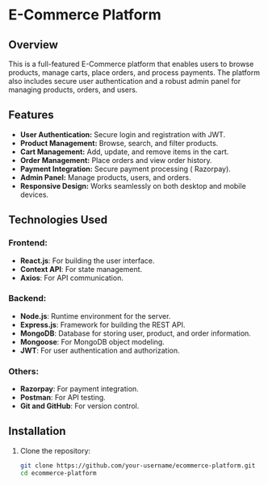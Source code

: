 # E-Commerce Platform

## Overview
This is a full-featured E-Commerce platform that enables users to browse products, manage carts, place orders, and process payments. The platform also includes secure user authentication and a robust admin panel for managing products, orders, and users.

## Features
- **User Authentication:** Secure login and registration with JWT.
- **Product Management:** Browse, search, and filter products.
- **Cart Management:** Add, update, and remove items in the cart.
- **Order Management:** Place orders and view order history.
- **Payment Integration:** Secure payment processing ( Razorpay).
- **Admin Panel:** Manage products, users, and orders.
- **Responsive Design:** Works seamlessly on both desktop and mobile devices.

## Technologies Used
### Frontend:
- **React.js**: For building the user interface.
- **Context API**: For state management.
- **Axios**: For API communication.

### Backend:
- **Node.js**: Runtime environment for the server.
- **Express.js**: Framework for building the REST API.
- **MongoDB**: Database for storing user, product, and order information.
- **Mongoose**: For MongoDB object modeling.
- **JWT**: For user authentication and authorization.

### Others:
- **Razorpay**: For payment integration.
- **Postman**: For API testing.
- **Git and GitHub**: For version control.

## Installation
1. Clone the repository:
   ```bash
   git clone https://github.com/your-username/ecommerce-platform.git
   cd ecommerce-platform
   ```

